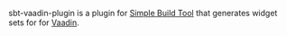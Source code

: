 sbt-vaadin-plugin is a plugin for [Simple Build Tool](http://code.google.com/p/simple-build-tool/) that generates widget sets for for [Vaadin](http://www.vaadin.com).
